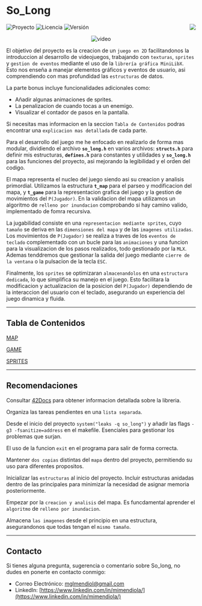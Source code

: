 # So_Long

<div>

  ![Proyecto](https://img.shields.io/badge/Proyecto-So_Long-blue)
  ![Licencia](https://img.shields.io/badge/Licencia-MIT-orange)
  ![Versión](https://img.shields.io/badge/Versión-1.0-green)
  <a href="https://github.com/MiMendiola/So_long/tree/main/README.md" >
    <img src="https://img.shields.io/badge/Change_Language-English-purple" align="right">
  </a>
  
</div>

<div align="center">
  
  ![video](../../video/video.gif)
  
</div>

El objetivo del proyecto es la creacion de un `juego en 2D` facilitandonos la introduccion al desarrollo de videojuegos, trabajando con `texturas`, `sprites` y `gestion de eventos` mediante el uso de la `librería gráfica MiniLibX`. Esto nos enseña a manejar elementos gráficos y eventos de usuario, asi comprendiendo con mas profundidad las `estructuras` de datos.

La parte bonus incluye funcionalidades adicionales como: 

- Añadir algunas animaciones de sprites.
- La penalizacion de cuando tocas a un enemigo.
- Visualizar el contador de pasos en la pantalla.

Si necesitas mas informacion en la seccion `Tabla de Contenidos` podras encontrar una `explicacion mas detallada` de cada parte.

Para el desarrollo del juego me he enfocado en realizarlo de forma mas modular, dividiendo el archivo **`so_long.h`** en varios archivos: **`structs.h`** para definir mis estructuras, **`defines.h`** para constantes y utilidades y **`so_long.h`** para las funciones del proyecto, asi mejorando la legibilidad y el orden del codigo.

El mapa representa el nucleo del juego siendo asi su creacion y analisis primordial. Utilizamos la estructura  **`t_map`** para el parseo y modificacion del mapa, y **`t_game`** para la representacion grafica del juego y la gestion de movimientos del `P(Jugador)`. En la validacion del mapa utilizamos un algoritmo de `relleno por inundacion` comprobando si hay camino valido, implementado de fomra recursiva.

La jugabilidad consiste en una `representacion mediante sprites`, cuyo `tamaño` se deriva en las `dimensiones del mapa` y de las `imagenes utilizadas`. Los movimientos de `P(Jugador)` se realiza a traves de los `eventos de teclado` complementado con un bucle para las `animaciones` y una funcion para la visualizacion de los pasos realizados, todo gestionado por la `MLX`. Ademas tenddremos que gestionar la salida del juego mediante `cierre de la ventana` o la pulsacion de la tecla `ESC`.

Finalmente, los `sprites` se optimizaran `almacenandolos` en una `estructura dedicada`, lo que simplifica su manejo en el juego. Esto facilitara la modificacion y actualizacion de la posicion del `P(Jugador)` dependiendo de la interaccion del usuario con el teclado, asegurando un experiencia del juego dinamica y fluida.

---

## Tabla de Contenidos

[MAP](https://github.com/MiMendiola/So_long/tree/main/Documentation/es/MAP.es.md)

[GAME](https://github.com/MiMendiola/So_long/tree/main/Documentation/es/GAME.es.md)

[SPRITES](https://github.com/MiMendiola/So_long/tree/main/Documentation/es/SPRITES.es.md)

---

## Recomendaciones

Consultar [42Docs](https://harm-smits.github.io/42docs/libs/minilibx/getting_started.html) para obtener informacion detallada sobre la libreria.

Organiza las tareas pendientes en una `lista separada`.

Desde el inicio del proyecto `system("leaks -q so_long")` y añadir las flags `-g3 -fsanitize=address` en el makefile. Esenciales para gestionar los problemas que surjan.

El uso de la funcion `exit` en el programa para salir de forma correcta.

Mantener `dos copias` distintas del `mapa` dentro del proyecto, permitiendo su uso para diferentes propositos.

Inicializar las `estructuras` al inicio del proyecto. Incluir estructuras anidadas dentro de las principales para minimizar la necesidad de asignar memoria posteriormente.

Empezar por la `creacion y analisis` del mapa. Es funcdamental aprender el `algoritmo` de `relleno por inundacion`.

Almacena `las imagenes` desde el principio en una estructura, asegurandonos que todas tengan el `mismo tamaño`.

---

## Contacto

Si tienes alguna pregunta, sugerencia o comentario sobre So_long, no dudes en ponerte en contacto conmigo:

- Correo Electrónico:
[mglmendiol@gmail.com](mailto:mglmendiol@gmail.com)
- LinkedIn:
[https://www.linkedin.com/in/mimendiola/](https://www.linkedin.com/in/mimendiola/)